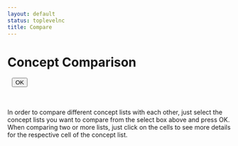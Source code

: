 ```yaml
---
layout: default
status: toplevelnc
title: Compare
---
```

<div style="display:none;">t4</div>

<script src="media/vendor/jquery.dataTables.js" type="text/javascript"></script>
<script src="media/concepticon.js"></script>
<script src="media/bootstrap-multiselect.js"></script>

<script src="media/compare2.js"></script>
<script src="media/identifiers.js"></script>
<link rel="stylesheet" type="text/css" href="css/jquery.dataTables.css" />
  
# Concept Comparison

<div id="popup"></div>

<div style="display:block">
<div style="float:left; display: inline;" id="selector"></div>
<button class="btn btn-default" style="margin-left: 10px;" id="start" value="OK" 
  onclick="var sel = getStuff(); console.log(sel);">OK</button>
<div id="showentry" style="float:left; display: inline"></div>
</div>
<br><br>
<div style="float:left; display: none; padding:20px; border:2px solid DarkBlue;border-radius:10px;margin-top:20px;" id="datatable"></div>
<script>
var selector = document.getElementById('selector');
var txt = '';
main_list.sort();
for (var i=0,lst; lst=main_list[i]; i++) {
  var name = ref2idf[lst];
  if (name != 'undefined') {
    txt += '<option value="'+lst+'" id="id_'+lst+'">'+name+'</option>';
  }
  else {
    txt += '<option value="'+lst+'" id="id_'+lst+'">'+lst+'!'+'</option>';
  }
}
selector.innerHTML = '<select multiple id="selectlists">'+txt+'</select>';
console.log(CNC);
var url = document.URL;
if(url.indexOf('=') != -1) {
  var query = url.split('?')[1];
  var keyvals = query.split('&');
  var params = {};
  for (var i=0; i<keyvals.length; i++) {
    var keyval = keyvals[i].split('=');
    params[keyval[0]] = decodeURI(keyval[1]);
  }
  if(typeof params['conceptlist'] != 'undefined') {
    var selector = document.getElementById('selectlists');
    for (var i=0,option; option=selector[i]; i++) {
      if (option.innerHTML == params['conceptlist']) {
        option.selected = true;
      }
      else {
        option.selected = false;
      }
    }
    getStuff();//showReference(params['conceptlist']);
  }
}
$('#selectlists').multiselect({
    disableIfEmpty: true,
    includeSelectAllOption : true,
    enableFiltering: true,
    buttonClass : 'btn btn-primary',
    enableCaseInsensitiveFiltering: true,
    maxHeight: window.innerHeight-100,
    buttonText: function (options, select) {
      return 'Select concept lists <b class="caret"></b>';
    }
});
</script>
 
<p style="display:block;float:left; width:100%;">
In order to compare different concept lists with each other, just select the concept lists you want to compare
from the select box above and press OK. When comparing two or more lists, just click on the cells to see more details
for the respective cell of the concept list.
</p>
